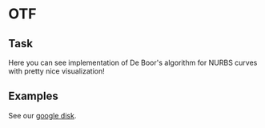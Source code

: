 # OTF

## Task

Here you can see implementation of De Boor's algorithm for NURBS curves
with pretty nice visualization! 

## Examples

See our [google disk](https://drive.google.com/open?id=1K3fV1CNZiPlmMJ6PDn-iZFjFlQLCWW3y).